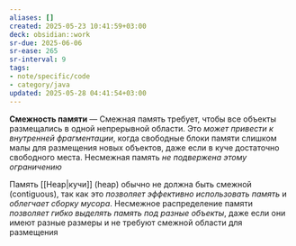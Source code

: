 ```yaml
---
aliases: []
created: 2025-05-23 10:41:59+03:00
deck: obsidian::work
sr-due: 2025-06-06
sr-ease: 265
sr-interval: 9
tags:
- note/specific/code
- category/java
updated: 2025-05-28 04:41:54+03:00
---
```


**Смежность памяти**
—
Смежная память требует, чтобы все объекты размещались в одной непрерывной области. Это *может привести к внутренней фрагментации*, когда свободные блоки памяти слишком малы для размещения новых объектов, даже если в куче достаточно свободного места. Несмежная память *не подвержена этому ограничению*

Память [[Heap|кучи]] (heap) обычно не должна быть смежной (contiguous), так как это *позволяет эффективно использовать память* и *облегчает сборку мусора*. Несмежное распределение памяти *позволяет гибко выделять память под разные объекты*, даже если они имеют разные размеры и не требуют смежной области для размещения